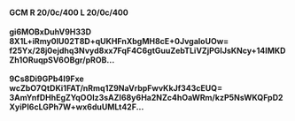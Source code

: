 #### GCM R 20/0c/400 L 20/0c/400
**gi6MOBxDuhV9H33D**<br/>**8X1L+iRmy0lU02T8D+qUKHFnXbgMH8cE+0JvgaloUOw=**<br/>**f25Yx/28j0ejdhq3Nvyd8xx7FqF4C6gtGuuZebTLiVZjPGIJsKNcy+14lMKDZh1ORuqpSV6OBgr/pROB...**<br/><br/>
**9Cs8Di9GPb4I9Fxe**<br/>**wcZbO7QtDKi1FAT/nRmq1Z9NaVrbpFwvKkJf343cEUQ=**<br/>**3AmYnfDHhEgZYqOOlz3sAZl68y6Ha2NZc4hOaWRm/kzP5NsWKQFpD2XyiPI6cLGPh7W+wx6duUMLt42F...**